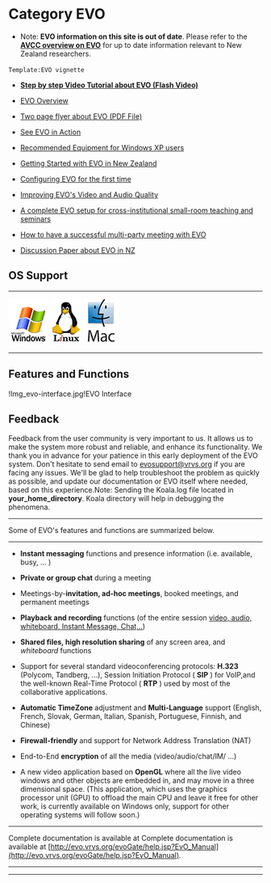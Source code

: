 # Category EVO

- Note: **EVO information on this site is out of date**. Please refer to the **[AVCC overview on EVO](http://avcc.karen.net.nz/tutorials/evo-overview)** for up to date information relevant to New Zealand researchers.

`Template:EVO vignette`

- **[Step by step Video Tutorial about EVO (Flash Video)](http://it-multimedia.web.cern.ch/it%2Dmultimedia/collaborative/tutorials/)**

- [EVO Overview](https://reannz.atlassian.net/wiki/pages/createpage.action?spaceKey=BeSTGRID&title=Category__EVO&linkCreation=true&fromPageId=3818228691)
- [Two page flyer about EVO (PDF File)](/wiki/download/attachments/3818228691/EVO-flyer-2007-oct-8.pdf?version=1&modificationDate=1539354060000&cacheVersion=1&api=v2)
- [See EVO in Action](/wiki/spaces/BeSTGRID/pages/3818228733)
- [Recommended Equipment for Windows XP users](https://reannz.atlassian.net/wiki/pages/createpage.action?spaceKey=BeSTGRID&title=Getting_Started_with_EVO_in_New_Zealand&linkCreation=true&fromPageId=3818228691)
- [Getting Started with EVO in New Zealand](https://reannz.atlassian.net/wiki/pages/createpage.action?spaceKey=BeSTGRID&title=Getting_Started_with_EVO_in_New_Zealand&linkCreation=true&fromPageId=3818228691)
- [Configuring EVO for the first time](/wiki/spaces/BeSTGRID/pages/3818228555)
- [Improving EVO's Video and Audio Quality](/wiki/spaces/BeSTGRID/pages/3818228670)
- [A complete EVO setup for cross-institutional small-room teaching and seminars](/wiki/spaces/BeSTGRID/pages/3818228966)
- [How to have a successful multi-party meeting with EVO](/wiki/spaces/BeSTGRID/pages/3818228799)

- [Discussion Paper about EVO in NZ](/wiki/spaces/BeSTGRID/pages/3818228897)

## OS Support



---

![Lg_windows.gif](./attachments/Lg_windows.gif)
![Lg_linux.gif](./attachments/Lg_linux.gif)
![Lg_mac.gif](./attachments/Lg_mac.gif)

---

## Features and Functions

!Img_evo-interface.jpg!EVO Interface

## Feedback

Feedback from the user community is very important to us. It allows us to make the system more robust and reliable, and enhance its functionality. We thank you in advance for your patience in this early deployment of the EVO system. Don't hesitate to send email to [evosupport@vrvs.org](mailto:evosupport@vrvs.org) if you are facing any issues. We'll be glad to help troubleshoot the problem as quickly as possible, and update our documentation or EVO itself where needed, based on this experience.Note: Sending the Koala.log file located in **your_home_directory**. Koala directory will help in debugging the phenomena.


---

Some of EVO's features and functions are summarized below.


---

- **Instant messaging** functions and presence information (i.e. available, busy, ... )
- **Private or group chat** during a meeting
- Meetings-by-**invitation, ad-hoc meetings**, booked meetings, and permanent meetings
- **Playback and recording** functions (of the entire session [video, audio, whiteboard, Instant Message, Chat,..](https://reannz.atlassian.net/wiki/pages/createpage.action?spaceKey=BeSTGRID&title=video%2C%20audio%2C%20whiteboard%2C%20Instant%20Message%2C%20Chat%2C..&linkCreation=true&fromPageId=3818228691))
- **Shared files, high resolution sharing** of any screen area, and *whiteboard* functions
- Support for several standard videoconferencing protocols: **H.323** (Polycom, Tandberg, ...), Session Initiation Protocol ( **SIP** ) for VoIP,and the well-known Real-Time Protocol ( **RTP** ) used by most of the collaborative applications.

- **Automatic TimeZone** adjustment and **Multi-Language** support (English, French, Slovak, German, Italian, Spanish, Portuguese, Finnish, and Chinese)
- **Firewall-friendly** and support for Network Address Translation (NAT)
- End-to-End **encryption** of all the media (video/audio/chat/IM/ ...)
- A new video application based on **OpenGL** where all the live video windows and other objects are embedded in, and may move in a three dimensional space. (This application, which uses the graphics processor unit (GPU) to offload the main CPU and leave it free for other work, is currently available on Windows only, support for other operating systems will follow soon.)


---

Complete documentation is available at Complete documentation is available at [http://evo.vrvs.org/evoGate/help.jsp?EvO_Manual](http://evo.vrvs.org/evoGate/help.jsp?EvO_Manual).


---



---
